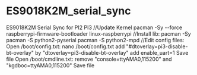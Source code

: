 # ES9018K2M_serial_sync
ES9018K2M Serial Sync for PI2 PI3 //Update Kernel pacman -Sy --force raspberrypi-firmware-bootloader linux-raspberrypi  //Install lib: pacman -Sy pacman -S python2-pyserial pacman -S python2-mpd  //Edit config files:  Open /boot/config.txt:  nano /boot/config.txt  add "#dtoverlay=pi3-disable-bt-overlay" by "dtoverlay=pi3-disable-bt-overlay" add enable_uart=1  Save file  Open /boot/cmdline.txt:  remove "console=ttyAMA0,115200" and "kgdboc=ttyAMA0,115200"  Save file
